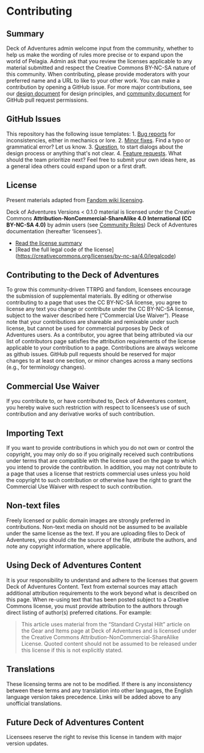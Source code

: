 # Contributing

## Summary

Deck of Adventures admin welcome input from the community, whether to help us make the
wording of rules more precise or to expand upon the world of Pelagia. Admin ask that
you review the licenses applicable to any material submitted and respect the Creative
Commons BY-NC-SA nature of this community. When contributing, please provide moderators
with your preferred name and a URL to like to your other work. You can make a
contribution by opening a GitHub issue. For more major contributions, see our
[design document](./3_Development/02_Design_Document.md) for design principles, and
[community document](./3_Development/01_Community.md) for GitHub pull request
permissions.

## GitHub Issues

This repository has the following issue templates: 1. [Bug reports](https://github.com/DeckofAdventure/TheGame/issues/new?assignees=&labels=question&template=bug_report.md&title=)
for inconsistencies, either in mechanics or lore. 2. [Minor fixes](https://github.com/DeckofAdventure/TheGame/issues/new?assignees=&labels=question&template=minor_fix.md&title=).
Find a typo or grammatical error? Let us know. 3. [Question](https://github.com/DeckofAdventure/TheGame/issues/new?assignees=&labels=question&template=question.md&title=),
to start dialogs about the design process or anything that's not clear. 4.
[Feature requests](https://github.com/DeckofAdventure/TheGame/issues/new?assignees=&labels=enhancement&template=feature_request.md&title=).
What should the team prioritize next? Feel free to submit your own ideas here, as a
general idea others could expand upon or a first draft.

## License

Present materials adapted from [Fandom wiki licensing](https://www.fandom.com/licensing).

Deck of Adventures Versions < 0.1.0 material is licensed under the Creative
Commons **Attribution-NonCommercial-ShareAlike 4.0 International (CC BY-NC-SA 4.0)** by
admin users (see [Community Roles](./3_Development/01_Community.md)) Deck of Adventures
documentation (hereafter ‘licensees’).

- [Read the license summary](https://creativecommons.org/licenses/by-nc-sa/4.0/)
- [Read the full legal code of the license] (https://creativecommons.org/licenses/by-nc-sa/4.0/legalcode)



## Contributing to the Deck of Adventures

To grow this community-driven TTRPG and fandom, licensees encourage the submission of
supplemental materials. By editing or otherwise contributing to a page that uses the CC
BY-NC-SA license, you agree to license any text you change or contribute under the CC
BY-NC-SA license, subject to the waiver described here (“Commercial Use Waiver”).
Please note that your contributions are shareable and remixable under such license, but
cannot be used for commercial purposes by Deck of Adventures users. As a contributor,
you agree that being attributed via our list of contributors page satisfies the
attribution requirements of the license applicable to your contribution to a page.
Contributions are always welcome as github issues. GitHub pull requests should be
reserved for major changes to at least one section, or minor changes across a many
sections (e.g., for terminology changes).

## Commercial Use Waiver

If you contribute to, or have contributed to, Deck of Adventures content, you hereby
waive such restriction with respect to licensees’s use of such contribution and any
derivative works of such contribution.

## Importing Text

If you want to provide contributions in which you do not own or control the copyright,
you may only do so if you originally received such contributions under terms that are
compatible with the license used on the page to which you intend to provide the
contribution. In addition, you may not contribute to a page that uses a license that
restricts commercial uses unless you hold the copyright to such contribution or
otherwise have the right to grant the Commercial Use Waiver with respect to such
contribution.

## Non-text files

Freely licensed or public domain images are strongly preferred in contributions.
Non-text media on should not be assumed to be available under the same license as the
text. If you are uploading files to Deck of Adventures, you should cite the source of
the file, attribute the authors, and note any copyright information, where applicable.

## Using Deck of Adventures Content

It is your responsibility to understand and adhere to the licenses that govern Deck of
Adventures Content. Text from external sources may attach additional attribution
requirements to the work beyond what is described on this page. When re-using text that
has been posted subject to a Creative Commons license, you must provide attribution to
the authors through direct listing of author(s) preferred citations. For example:

> This article uses material from the “Standard Crystal Hilt” article on the Gear and
  Items page at Deck of Adventures and is licensed under the Creative Commons
  Attribution-NonCommercial-ShareAlike License. Quoted content should not be assumed to
  be released under this license if this is not explicitly stated.

## Translations

These licensing terms are not to be modified. If there is any inconsistency between
these terms and any translation into other languages, the English language version
takes precedence. Links will be added above to any unofficial translations.

## Future Deck of Adventures Content

Licensees reserve the right to revise this license in tandem with major version
updates.
